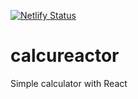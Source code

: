 [![Netlify Status](https://api.netlify.com/api/v1/badges/d2692b0e-6683-4ad2-b39d-137a4f53f6a2/deploy-status)](https://app.netlify.com/sites/calcureactor-calculator/deploys)

# calcureactor
Simple calculator with React

